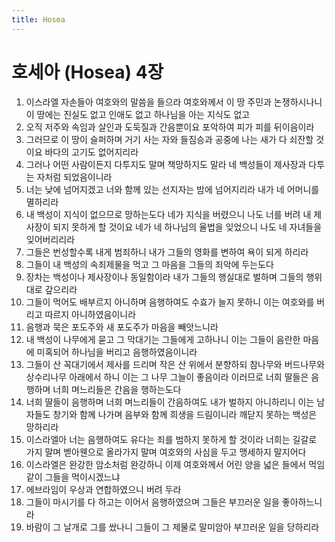 ```yaml
---
title: Hosea
---
```


# 호세아 (Hosea) 4장
1. 이스라엘 자손들아 여호와의 말씀을 들으라 여호와께서 이 땅 주민과 논쟁하시나니 이 땅에는 진실도 없고 인애도 없고 하나님을 아는 지식도 없고
1. 오직 저주와 속임과 살인과 도둑질과 간음뿐이요 포악하여 피가 피를 뒤이음이라
1. 그러므로 이 땅이 슬퍼하며 거기 사는 자와 들짐승과 공중에 나는 새가 다 쇠잔할 것이요 바다의 고기도 없어지리라
1. 그러나 어떤 사람이든지 다투지도 말며 책망하지도 말라 네 백성들이 제사장과 다투는 자처럼 되었음이니라
1. 너는 낮에 넘어지겠고 너와 함께 있는 선지자는 밤에 넘어지리라 내가 네 어머니를 멸하리라
1. 내 백성이 지식이 없으므로 망하는도다 네가 지식을 버렸으니 나도 너를 버려 내 제사장이 되지 못하게 할 것이요 네가 네 하나님의 율법을 잊었으니 나도 네 자녀들을 잊어버리리라
1. 그들은 번성할수록 내게 범죄하니 내가 그들의 영화를 변하여 욕이 되게 하리라
1. 그들이 내 백성의 속죄제물을 먹고 그 마음을 그들의 죄악에 두는도다
1. 장차는 백성이나 제사장이나 동일함이라 내가 그들의 행실대로 벌하며 그들의 행위대로 갚으리라
1. 그들이 먹어도 배부르지 아니하며 음행하여도 수효가 늘지 못하니 이는 여호와를 버리고 따르지 아니하였음이니라
1. 음행과 묵은 포도주와 새 포도주가 마음을 빼앗느니라
1. 내 백성이 나무에게 묻고 그 막대기는 그들에게 고하나니 이는 그들이 음란한 마음에 미혹되어 하나님을 버리고 음행하였음이니라
1. 그들이 산 꼭대기에서 제사를 드리며 작은 산 위에서 분향하되 참나무와 버드나무와 상수리나무 아래에서 하니 이는 그 나무 그늘이 좋음이라 이러므로 너희 딸들은 음행하며 너희 며느리들은 간음을 행하는도다
1. 너희 딸들이 음행하며 너희 며느리들이 간음하여도 내가 벌하지 아니하리니 이는 남자들도 창기와 함께 나가며 음부와 함께 희생을 드림이니라 깨닫지 못하는 백성은 망하리라
1. 이스라엘아 너는 음행하여도 유다는 죄를 범하지 못하게 할 것이라 너희는 길갈로 가지 말며 벧아웬으로 올라가지 말며 여호와의 사심을 두고 맹세하지 말지어다
1. 이스라엘은 완강한 암소처럼 완강하니 이제 여호와께서 어린 양을 넓은 들에서 먹임 같이 그들을 먹이시겠느냐
1. 에브라임이 우상과 연합하였으니 버려 두라
1. 그들이 마시기를 다 하고는 이어서 음행하였으며 그들은 부끄러운 일을 좋아하느니라
1. 바람이 그 날개로 그를 쌌나니 그들이 그 제물로 말미암아 부끄러운 일을 당하리라